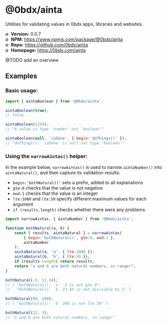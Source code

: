 # @0bdx/ainta

Utilities for validating values in 0bdx apps, libraries and websites.

∅&nbsp; __Version:__ 0.0.7  
∅&nbsp; __NPM:__ <https://www.npmjs.com/package/@0bdx/ainta>  
∅&nbsp; __Repo:__ <https://github.com/0bdx/ainta>  
∅&nbsp; __Homepage:__ <https://0bdx.com/ainta>

@TODO add an overview

## Examples

### Basic usage:

```js
import { aintaBoolean } from '@0bdx/ainta';

aintaBoolean(true);
// false

aintaBoolean(1234);
// "A value is type 'number' not 'boolean'"

aintaBoolean(null, 'isDone', { begin:'doThings()' });
// "doThings(): `isDone` is null not type 'boolean'"
```

### Using the `narrowAintas()` helper:

In the example below, `narrowAintas()` is used to narrow `aintaNumber()`
into `aintaNatural()`, and then capture its validation results:

- `begin:'bothNatural()'` sets a prefix, added to all explanations
- `gte:0` checks that the value is not negative
- `mod:1` checks that the value is an integer
- `lte:1000` and `lte:50` specify different maximum values for each argument
- `if (results.length)` checks whether there were any problems

```js
import narrowAintas, { aintaNumber } from '@0bdx/ainta';

function bothNatural(a, b) {
    const [ results, aintaNatural ] = narrowAintas(
        { begin:'bothNatural()', gte:0, mod:1 },
        aintaNumber
    );
    aintaNatural(a, 'a', { lte:1000 });
    aintaNatural(b, 'b', { lte:50 });
    if (results.length) return results;
    return "a and b are both natural numbers, in range!";
}

bothNatural(-5, 12.34);
// [ "bothNatural(): `a` -5 is not gte 0",
//   "bothNatural(): `b` 23.45 is not divisible by 1" ]

bothNatural(99, 200);
// [ "bothNatural(): `b` 200 is not lte 50" ]

bothNatural(12, 3);
// "a and b are both natural numbers, in range!"
```
